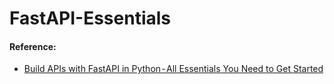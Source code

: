 # FastAPI-Essentials

#### Reference: 
- [Build APIs with FastAPI in Python - All Essentials You Need to Get Started](https://medium.com/p/6bf9fa90c6b8)